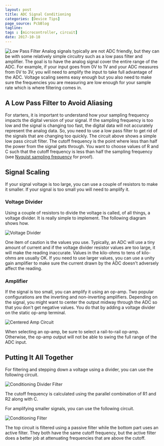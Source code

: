 ```yaml
---
layout: post
title: ADC Signal Conditioning
categories: [Device Tips]
page_source: PcbBlog
tagline:
tags : [microcontroller, circuit]
date: 2017-10-18
---
```


![Low Pass Filter](/images/adc-signal-conditioning-low-pass-filter.png)
Analog signals typically are not ADC friendly, but they can be with some relatively simple circuitry such as a low pass filter and amplifier. The goal is to have the analog signal cover the entire range of the ADC. For example, if your input goes from 0V to 1V and your ADC measures from 0V to 3V, you will need to amplify the input to take full advantage of the ADC. Voltage scaling seems easy enough but you also need to make sure the frequencies you are measuring are low enough for your sample rate which is where filtering comes in.

## A Low Pass Filter to Avoid Aliasing

For starters, it is important to understand how your sampling frequency impacts the digital version of your signal. If the sampling frequency is too low and the signal is changing too fast, the digital data will not accurately represent the analog data. So, you need to use a low pass filter to get rid of the signals that are changing too quickly. The circuit above shows a simple low pass circuit filter. The cutoff frequency is the point where less than half the power from the signal gets through. You want to choose values of R and C such that the cutoff frequency is less than half the sampling frequency (see [Nyquist sampling frequency](https://en.wikipedia.org/wiki/Nyquist_frequency) for proof).

## Signal Scaling

If your signal voltage is too large, you can use a couple of resistors to make it smaller. If your signal is too small you will need to amplify it.

### Voltage Divider

Using a couple of resistors to divide the voltage is called, of all things, a voltage divider. It is really simple to implement. The following diagram shows how.

![Voltage Divider](/images/adc-signal-conditioning-voltage-divider.jpg)


One item of caution is the values you use. Typically, an ADC will use a tiny amount of current and if the voltage divider resistor values are too large, it will make the reading inaccurate. Values in the kilo-ohms to tens of kilo-ohms are usually OK. If you need to use larger values, you can use a unity gain amplifier to make sure the current drawn by the ADC doesn't adversely affect the reading.

### Amplifier

If the signal is too small, you can amplify it using an op-amp. Two popular configurations are the inverting and non-inverting amplifiers. Depending on the signal, you might want to center the output midway through the ADC so that you don't get negative values. You do that by adding a voltage divider on the static op-amp terminal.

![Centered Amp Circuit](/images/adc-signal-conditioning-centered-amp.png)

When selecting an op-amp, be sure to select a rail-to-rail op-amp. Otherwise, the op-amp output will not be able to swing the full range of the ADC input.

 ## Putting It All Together

For filtering and stepping down a voltage using a divider, you can use the following circuit.

![Conditioning Divider Filter](/images/adc-signal-conditioning-divider-filter.jpg)

The cutoff frequency is calculated using the parallel combination of R1 and R2 along with C.

For amplifying smaller signals, you can use the following circuit.

![Conditioning Filter](/images/adc-signal-conditioning-amp-filter.jpg)

The top circuit is filtered using a passive filter while the bottom part uses an active filter. They both have the same cutoff frequency, but the active filter does a better job at attenuating frequencies that are above the cutoff.
